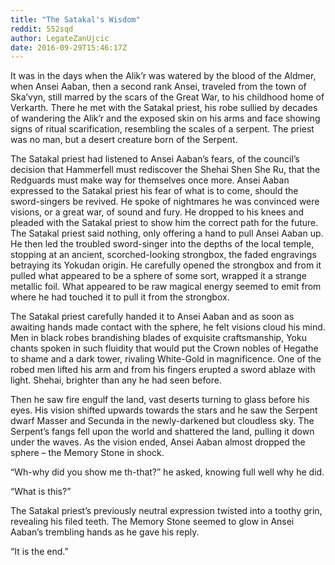 ```yaml
---
title: "The Satakal's Wisdom"
reddit: 552sqd
author: LegateZanUjcic
date: 2016-09-29T15:46:17Z
---
```


It was in the days when the Alik’r was watered by the blood of the Aldmer, when Ansei Aaban, then a second rank Ansei, traveled from the town of Ska’vyn, still marred by the scars of the Great War, to his childhood home of Verkarth. There he met with the Satakal priest, his robe sullied by decades of wandering the Alik’r and the exposed skin on his arms and face showing signs of ritual scarification, resembling the scales of a serpent. The priest was no man, but a desert creature born of the Serpent.

The Satakal priest had listened to Ansei Aaban’s fears, of the council’s decision that Hammerfell must rediscover the Shehai Shen She Ru, that the Redguards must make way for themselves once more. Ansei Aaban expressed to the Satakal priest his fear of what is to come, should the sword-singers be revived. He spoke of nightmares he was convinced were visions, or a great war, of sound and fury. He dropped to his knees and pleaded with the Satakal priest to show him the correct path for the future.
The Satakal priest said nothing, only offering a hand to pull Ansei Aaban up. He then led the troubled sword-singer into the depths of the local temple, stopping at an ancient, scorched-looking strongbox, the faded engravings betraying its Yokudan origin. He carefully opened the strongbox and from it pulled what appeared to be a sphere of some sort, wrapped it a strange metallic foil. What appeared to be raw magical energy seemed to emit from where he had touched it to pull it from the strongbox.

The Satakal priest carefully handed it to Ansei Aaban and as soon as awaiting hands made contact with the sphere, he felt visions cloud his mind. Men in black robes brandishing blades of exquisite craftsmanship, Yoku chants spoken in such fluidity that would put the Crown nobles of Hegathe to shame and a dark tower, rivaling White-Gold in magnificence. One of the robed men lifted his arm and from his fingers erupted a sword ablaze with light. Shehai, brighter than any he had seen before.

Then he saw fire engulf the land, vast deserts turning to glass before his eyes. His vision shifted upwards towards the stars and he saw the Serpent dwarf Masser and Secunda in the newly-darkened but cloudless sky. The Serpent’s fangs fell upon the world and shattered the land, pulling it down under the waves. As the vision ended, Ansei Aaban almost dropped the sphere – the Memory Stone in shock. 

“Wh-why did you show me th-that?” he asked, knowing full well why he did.

“What is this?”

The Satakal priest’s previously neutral expression twisted into a toothy grin, revealing his filed teeth. The Memory Stone seemed to glow in Ansei Aaban’s trembling hands as he gave his reply.

“It is the end.”

